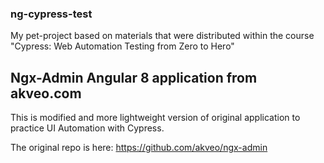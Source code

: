 ### ng-cypress-test
My pet-project based on materials that were distributed within the course "Cypress: Web Automation Testing from Zero to Hero"




## Ngx-Admin Angular 8 application from akveo.com

This is modified and more lightweight version of original application to practice UI Automation with Cypress.

The original repo is here: https://github.com/akveo/ngx-admin


